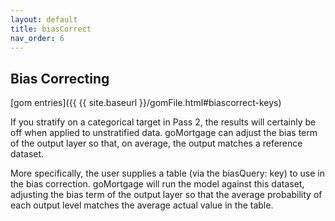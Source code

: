 ```yaml
---
layout: default
title: biasCorrect
nav_order: 6
---
```


## Bias Correcting

[gom entries]({{ {{ site.baseurl }}/gomFile.html#biascorrect-keys)

If you stratify on a categorical target in Pass 2, the results will certainly be off
when applied to unstratified data. goMortgage can adjust the bias term of the output
layer so that, on average, the output matches a reference dataset.

More specifically, the user supplies a table (via the biasQuery: key) to use in the
bias correction.  goMortgage will run the model against this dataset, adjusting the 
bias term of the output layer so that the average probability of each output
level matches the average actual value in the table.

